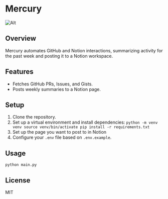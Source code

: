 # Mercury

![Alt](https://repobeats.axiom.co/api/embed/9544f667a7bd12b1a14ca45000e1f5cc7d2d4d45.svg "Mercury")

## Overview

Mercury automates GitHub and Notion interactions, summarizing activity for the past week and posting it to a Notion workspace.

## Features

- Fetches GitHub PRs, Issues, and Gists.
- Posts weekly summaries to a Notion page.

## Setup

1. Clone the repository.
2. Set up a virtual environment and install dependencies:
   `python -m venv venv source venv/bin/activate pip install -r requirements.txt`
3. Set up the page you want to post to in Notion
4. Configure your `.env` file based on `.env.example`.

## Usage

`python main.py`

## License

MIT
